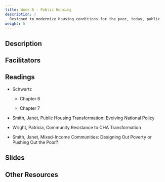 ```yaml
---
title: Week 5 - Public Housing
description: |
  Designed to modernize housing conditions for the poor, today, public housing is seen as both a boon and a boondoggle within many local contexts.
weight: 5
---
```

## Description
## Facilitators
## Readings
* Schwartz

  - Chapter 6
  
  - Chapter 7

* Smith, Janet, Public Housing Transformation: Evolving National Policy &nbsp;<i class="fas fa-cloud-download-alt"></i>

* Wright, Patricia, Community Resistance to CHA Transformation &nbsp;<i class="fas fa-cloud-download-alt"></i>

* Smith, Janet, Mixed-Income Communities: Designing Out Poverty or Pushing Out the Poor? &nbsp;<i class="fas fa-cloud-download-alt"></i>
## Slides
## Other Resources